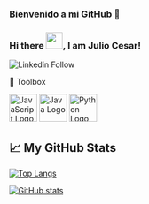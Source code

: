### Bienvenido a mi GitHub 👋
### Hi there <img src="https://raw.githubusercontent.com/MartinHeinz/MartinHeinz/master/wave.gif" width="30px">, I am Julio Cesar!
![Linkedin Follow](https://www.linkedin.com/in/julio-cesar-quispe-chavez-19977b192/)


🧰 Toolbox

<img src="https://cdn.worldvectorlogo.com/logos/javascript.svg" alt="JavaScript Logo" width="50" height="50"/> <img src="https://cdn.worldvectorlogo.com/logos/java-4.svg" alt="Java Logo" width="50" height="50"/> <img src="https://cdn.worldvectorlogo.com/logos/python-5.svg" alt="Python Logo" width="50" height="50"/> 

## &#x1f4c8; My GitHub Stats

[![Top Langs](https://github-readme-stats.vercel.app/api/top-langs/?username=JulioQuispe-Chavez17&layout=compact)](https://github.com/anuraghazra/github-readme-stats)

[![GitHub stats](https://github-readme-stats.vercel.app/api?username=JulioQuispe-Chavez17&theme=radical)](https://github.com/anuraghazra/github-readme-stats)


